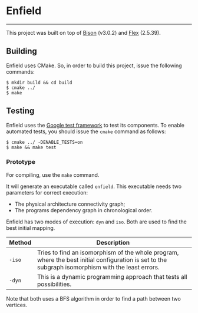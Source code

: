 # Enfield
-----------------------------------------------------

This project was built on top of [Bison](https://www.gnu.org/software/bison/) (v3.0.2) 
and [Flex](https://github.com/westes/flex) (2.5.39).

## Building

Enfield uses CMake. So, in order to build this project, issue the following commands:

```
$ mkdir build && cd build
$ cmake ../
$ make
```

## Testing

Enfield uses the [Google test framework](https://github.com/google/googletest) to test its components.
To enable automated tests, you should issue the ```cmake``` command as follows:

```
$ cmake ../ -DENABLE_TESTS=on
$ make && make test
```

### Prototype

For compiling, use the ```make``` command.

It will generate an executable called ```enfield```. This executable needs two parameters for correct execution:

* The physical architecture connectivity graph;
* The programs dependency graph in chronological order. 

Enfield has two modes of execution: ```dyn``` and ```iso```. Both are used to find the best initial mapping.


| Method | Description |
| ------ | ------ |
| ```-iso``` | Tries to find an isomorphism of the whole program, where the best initial configuration is set to the subgraph isomorphism with the least errors. |
| ```-dyn``` | This is a dynamic programming approach that tests all possibilities. |

Note that both uses a BFS algorithm in order to find a path between two vertices.
